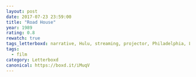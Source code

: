 ```yaml
---
layout: post 
date: 2017-07-23 23:59:00
title: "Road House"
year: 1989
rating: 0.8
rewatch: true
tags_letterboxd: narrative, Hulu, streaming, projector, Philadelphia, Leah
tags:
  - film
category: Letterboxd
canonical: https://boxd.it/iMuqV
---
```


